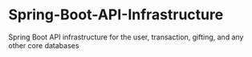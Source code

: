 # Spring-Boot-API-Infrastructure
Spring Boot API infrastructure for the user, transaction, gifting, and any other core databases
